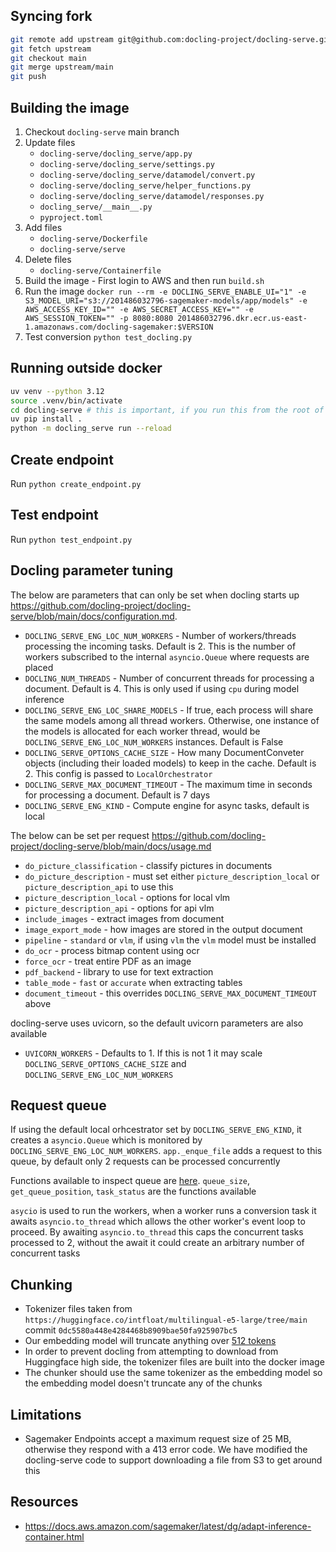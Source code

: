 ## Syncing fork
```bash
git remote add upstream git@github.com:docling-project/docling-serve.git # this only needs to be run once
git fetch upstream
git checkout main
git merge upstream/main
git push
```

## Building the image
1. Checkout `docling-serve` main branch
2. Update files
    * `docling-serve/docling_serve/app.py`
    * `docling-serve/docling_serve/settings.py`
    * `docling-serve/docling_serve/datamodel/convert.py`
    * `docling-serve/docling_serve/helper_functions.py`
    * `docling-serve/docling_serve/datamodel/responses.py`
    * `docling_serve/__main__.py`
    * `pyproject.toml`
3. Add files
    * `docling-serve/Dockerfile`
    * `docling-serve/serve`
4. Delete files
    * `docling-serve/Containerfile`
5. Build the image - First login to AWS and then run `build.sh`
6. Run the image `docker run --rm -e DOCLING_SERVE_ENABLE_UI="1" -e S3_MODEL_URI="s3://201486032796-sagemaker-models/app/models" -e AWS_ACCESS_KEY_ID="" -e AWS_SECRET_ACCESS_KEY="" -e AWS_SESSION_TOKEN="" -p 8080:8080 201486032796.dkr.ecr.us-east-1.amazonaws.com/docling-sagemaker:$VERSION`
7. Test conversion `python test_docling.py`


## Running outside docker
```bash
uv venv --python 3.12
source .venv/bin/activate
cd docling-serve # this is important, if you run this from the root of repo it will the pypi docling-serve
uv pip install .
python -m docling_serve run --reload
```

## Create endpoint
Run `python create_endpoint.py`

## Test endpoint
Run `python test_endpoint.py`

## Docling parameter tuning
The below are parameters that can only be set when docling starts up https://github.com/docling-project/docling-serve/blob/main/docs/configuration.md.
* `DOCLING_SERVE_ENG_LOC_NUM_WORKERS` - Number of workers/threads processing the incoming tasks. Default is 2. This is the number of workers subscribed to the internal `asyncio.Queue` where requests are placed
* `DOCLING_NUM_THREADS` - Number of concurrent threads for processing a document. Default is 4. This is only used if using `cpu` during model inference
* `DOCLING_SERVE_ENG_LOC_SHARE_MODELS` - If true, each process will share the same models among all thread workers. Otherwise, one instance of the models is allocated for each worker thread, would be `DOCLING_SERVE_ENG_LOC_NUM_WORKERS` instances. Default is False
* `DOCLING_SERVE_OPTIONS_CACHE_SIZE` - How many DocumentConveter objects (including their loaded models) to keep in the cache. Default is 2. This config is passed to `LocalOrchestrator`
* `DOCLING_SERVE_MAX_DOCUMENT_TIMEOUT` - The maximum time in seconds for processing a document. Default is 7 days
* `DOCLING_SERVE_ENG_KIND` - Compute engine for async tasks, default is local

The below can be set per request https://github.com/docling-project/docling-serve/blob/main/docs/usage.md
* `do_picture_classification` - classify pictures in documents
* `do_picture_description` - must set either `picture_description_local` or `picture_description_api` to use this
* `picture_description_local` - options for local vlm
* `picture_description_api` - options for api vlm
* `include_images` - extract images from document
* `image_export_mode` - how images are stored in the output document
* `pipeline` - `standard` or `vlm`, if using `vlm` the `vlm` model must be installed
* `do_ocr` - process bitmap content using ocr
* `force_ocr` - treat entire PDF as an image
* `pdf_backend` - library to use for text extraction
* `table_mode` - `fast` or `accurate` when extracting tables
* `document_timeout` - this overrides `DOCLING_SERVE_MAX_DOCUMENT_TIMEOUT` above

docling-serve uses uvicorn, so the default uvicorn parameters are also available
* `UVICORN_WORKERS` - Defaults to 1. If this is not 1 it may scale `DOCLING_SERVE_OPTIONS_CACHE_SIZE` and `DOCLING_SERVE_ENG_LOC_NUM_WORKERS`


## Request queue
If using the default local orhcestrator set by `DOCLING_SERVE_ENG_KIND`, it creates a `asyncio.Queue` which is monitored by `DOCLING_SERVE_ENG_LOC_NUM_WORKERS`. `app._enque_file` adds a request to this queue, by default only 2 requests can be processed concurrently

Functions available to inspect queue are [here](https://github.com/docling-project/docling-jobkit/blob/main/docling_jobkit/orchestrators/local/orchestrator.py). `queue_size`, `get_queue_position`, `task_status` are the functions available

`asycio` is used to run the workers, when a worker runs a conversion task it awaits `asyncio.to_thread` which allows the other worker's event loop to proceed. By awaiting `asyncio.to_thread` this caps the concurrent tasks processed to 2, without the await it could create an arbitrary number of concurrent tasks


## Chunking
* Tokenizer files taken from `https://huggingface.co/intfloat/multilingual-e5-large/tree/main` commit `0dc5580a448e4284468b8909bae50fa925907bc5`
* Our embedding model will truncate anything over [512 tokens](https://huggingface.co/intfloat/multilingual-e5-large#limitations)
* In order to prevent docling from attempting to download from Huggingface high side, the tokenizer files are built into the docker image
* The chunker should use the same tokenizer as the embedding model so the embedding model doesn't truncate any of the chunks

## Limitations
* Sagemaker Endpoints accept a maximum request size of 25 MB, otherwise they respond with a 413 error code. We have modified the docling-serve code to support downloading a file from S3 to get around this

## Resources
* https://docs.aws.amazon.com/sagemaker/latest/dg/adapt-inference-container.html